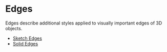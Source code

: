 # Edges

Edges describe additional styles applied to visually important edges of 3D objects.


* [Sketch Edges](sketchEdges.md)
* [Solid Edges](solidEdges.md)

